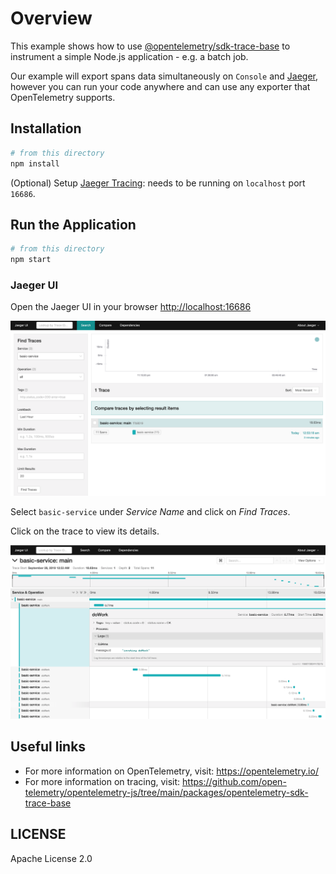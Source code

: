 # Overview

This example shows how to use [@opentelemetry/sdk-trace-base](https://github.com/open-telemetry/opentelemetry-js/tree/main/packages/opentelemetry-sdk-trace-base) to instrument a simple Node.js application - e.g. a batch job.

Our example will export spans data simultaneously on `Console` and [Jaeger](https://www.jaegertracing.io), however you can run your code anywhere and can use any exporter that OpenTelemetry supports.

## Installation

```sh
# from this directory
npm install
```

(Optional) Setup [Jaeger Tracing](https://www.jaegertracing.io/docs/latest/getting-started/#all-in-one): needs to be running on `localhost` port `16686`.

## Run the Application

```sh
# from this directory
npm start
```

### Jaeger UI

Open the Jaeger UI in your browser [http://localhost:16686](http://localhost:16686)

<p align="center"><img src="images/jaeger-ui-list.png?raw=true"/></p>

Select `basic-service` under *Service Name* and click on *Find Traces*.

Click on the trace to view its details.

<p align="center"><img src="./images/jaeger-ui-detail.png?raw=true"/></p>

## Useful links

- For more information on OpenTelemetry, visit: <https://opentelemetry.io/>
- For more information on tracing, visit: <https://github.com/open-telemetry/opentelemetry-js/tree/main/packages/opentelemetry-sdk-trace-base>

## LICENSE

Apache License 2.0

[opentelemetry-collector-url]: https://github.com/open-telemetry/opentelemetry-exporter-otlp-http
